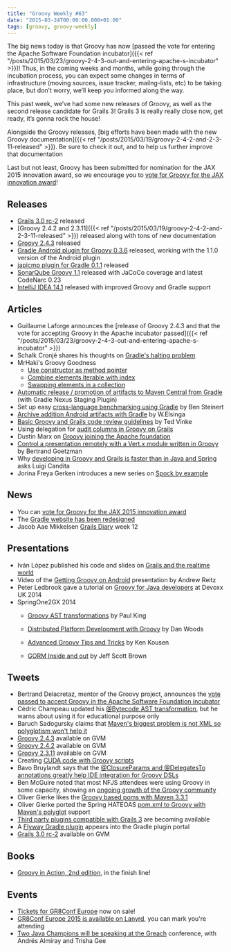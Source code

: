 ```yaml
---
title: "Groovy Weekly #63"
date: "2015-03-24T00:00:00.000+01:00"
tags: [groovy, groovy-weekly]
---
```


The big news today is that Groovy has now [passed the vote for entering the Apache Software Foundation incubator]({{< ref "/posts/2015/03/23/groovy-2-4-3-out-and-entering-apache-s-incubator" >}})! Thus, in the coming weeks and months, while going through the incubation process, you can expect some changes in terms of infrastructure (moving sources, issue tracker, mailng-lists, etc) to be taking place, but don’t worry, we’ll keep you informed along the way.

This past week, we’ve had some new releases of Groovy, as well as the second release candidate for Grails 3! Grails 3 is really really close now, get ready, it’s gonna rock the house!

Alongside the Groovy releases, [big efforts have been made with the new Groovy documentation]({{< ref "/posts/2015/03/19/groovy-2-4-2-and-2-3-11-released" >}}). Be sure to check it out, and to help us further improve that documentation

Last but not least, Groovy has been submitted for nomination for the JAX 2015 innovation award, so we encourage you to [vote for Groovy for the JAX innovation award](http://jaxenter.com/jax-awards-2015/submit-your-vote)!

## Releases

*   [Grails 3.0 rc-2](https://twitter.com/grailsframework/status/578127217198174208) released
*   [Groovy 2.4.2 and 2.3.11]({{< ref "/posts/2015/03/19/groovy-2-4-2-and-2-3-11-released" >}}) released along with tons of new documentation
*   [Groovy 2.4.3](http://groovy-lang.org/changelogs/changelog-2.4.3.html) released
*   [Gradle Android plugin for Groovy 0.3.6](https://twitter.com/CedricChampeau/status/580017871620874241) released, working with the 1.1.0 version of the Android plugin
*   [japicmp plugin for Gradle 0.1.1](https://twitter.com/CedricChampeau/status/579727386452819969) released
*   [SonarQube Groovy 1.1](https://twitter.com/SonarSource/status/579950945263620096) released with JaCoCo coverage and latest CodeNarc 0.23
*   [IntelliJ IDEA 14.1](https://www.jetbrains.com/idea/whatsnew/) released with improved Groovy and Gradle support

## Articles

*   Guillaume Laforge announces the [release of Groovy 2.4.3 and that the vote for accepting Groovy in the Apache incubator passed]({{< ref "/posts/2015/03/23/groovy-2-4-3-out-and-entering-apache-s-incubator" >}})
*   Schalk Cronjé shares his thoughts on [Gradle's halting problem](http://delivervalue.blogspot.co.uk/2015/03/so-what-about-this-halting-problem-in.html)
*   MrHaki's Groovy Goodness
    *   [Use constructor as method pointer](http://mrhaki.blogspot.fr/2015/03/groovy-goodness-use-constructor-as.html)
    *   [Combine elements iterable with index](http://mrhaki.blogspot.fr/2015/03/groovy-goodness-combine-elements.html)
    *   [Swapping elements in a collection](http://mrhaki.blogspot.fr/2015/03/groovy-goodness-swapping-elements-in.html)
*   [Automatic release / promotion of artifacts to Maven Central from Gradle](https://solidsoft.wordpress.com/2015/03/24/automatic-promotion-of-artifacts-to-maven-central-from-gradle/) (with Gradle Nexus Staging Plugin)
*   Set up easy [cross-language benchmarking using Gradle](http://blog.comsysto.com/2015/02/20/cross-language-benchmarking-made-easy/) by Ben Steinert
*   [Archive addition Android artifacts with Gradle](http://wiebe-elsinga.com/blog/archive-addition-android-artifacts-with-gradle/) by W.Elsinga
*   [Basic Groovy and Grails code review guidelines](https://tedvinke.wordpress.com/2015/03/15/basic-groovy-and-grails-code-review-guidelines/) by Ted Vinke
*   Using delegation for [audit columns in Groovy on Grails](http://helpingtoomuch.blogspot.fr/2015/03/using-delegation-for-audit-columns-in.html)
*   Dustin Marx on [Groovy joining the Apache foundation](http://java.dzone.com/articles/excellent-groovy-intends-join)
*   [Control a presentation remotely with a Vert.x module written in Groovy](https://twitter.com/bgoetzmann/status/577958849551822848) by Bertrand Goetzman
*   Why [developing in Groovy and Grails is faster than in Java and Spring](http://www.techgig.com/readnews.php?category=Technology%2F+Skill+News&tgnews_link=http%3A%2F%2Ffeeds.dzone.com%2F~r%2Fdzone%2Ffrontpage%2F~3%2FYLKvHSdp1X0%2Fwhy_developing_in_groovygrails_is_faster_than_in.html&tg_type=rss&tgnews_id=54456) asks Luigi Candita
*   Jorina Freya Gerken introduces a new series on [Spock by example](http://eclipsesource.com/blogs/2015/03/20/spock-by-example-introducing-the-series/)

## News

*   You can [vote for Groovy for the JAX 2015 innovation award](http://jaxenter.com/jax-awards-2015/submit-your-vote)
*   The [Gradle website has been redesigned](http://www.gradle.org/)
*   Jacob Aae Mikkelsen [Grails Diary](https://twitter.com/JacobAae/status/580150710886645760) week 12
    
## Presentations

*   Iván López published his code and slides on [Grails and the realtime world](https://twitter.com/ilopmar/status/578121164632936450)
*   Video of the [Getting Groovy on Android](https://twitter.com/andrewreitz_/status/580337018493775873) presentation by Andrew Reitz
*   Peter Ledbrook gave a tutorial on [Groovy for Java developers](https://www.parleys.com/talk/groovy-java-developers) at Devoxx UK 2014
*   SpringOne2GX 2014
    *   [Groovy AST transformations](http://www.infoq.com/presentations/groovy-ast) by Paul King
    
    *   [Distributed Platform Development with Groovy](http://www.infoq.com/presentations/groovy-distributed-enterprise) by Dan Woods
    *   [Advanced Groovy Tips and Tricks](http://www.infoq.com/presentations/groovy-tips-tricks) by Ken Kousen
    *   [GORM Inside and out](http://www.infoq.com/presentations/groovy-gorm) by Jeff Scott Brown

## Tweets

*   Bertrand Delacretaz, mentor of the Groovy project, announces the [vote passed to accept Groovy in the Apache Software Foundation incubator](https://twitter.com/bdelacretaz/status/580057703202086912)
*   Cédric Champeau updated his [@Bytecode AST transformation](https://twitter.com/CedricChampeau/status/580479826563362817), but he warns about using it for educational purpose only
*   Baruch Sadogursky claims that [Maven's biggest problem is not XML so polyglotism won't help it](https://twitter.com/jbaruch/status/580269909520752640)
*   [Groovy 2.4.3](https://twitter.com/gvmtool/status/580071538805862400) available on GVM
*   [Groovy 2.4.2](https://twitter.com/gvmtool/status/579688895304085504) available on GVM
*   [Groovy 2.3.11](https://twitter.com/gvmtool/status/579688160973713408) available on GVM
*   Creating [CUDA code with Groovy scripts](https://twitter.com/PSJedox/status/578671464074752003/photo/1)
*   Bavo Bruylandt says that the [@ClosureParams and @DelegatesTo annotations greatly help IDE integration for Groovy DSLs](https://twitter.com/bavobbr/status/578807970886209537)
*   Ben McGuire noted that most NFJS attendees were using Groovy in some capacity, showing an [ongoing growth of the Groovy community](https://twitter.com/ben_t_mcguire/status/579399082029944832)
*   Oliver Gierke likes the [Groovy based poms with Maven 3.3.1](https://twitter.com/olivergierke/status/577903566070902785)
*   Oliver Gierke ported the Spring HATEOAS [pom.xml to Groovy with Maven's polyglot](https://twitter.com/olivergierke/status/578521532349157376) support
*   [Third party plugins compatible with Grails 3](https://twitter.com/grailsframework/status/577843537284325378) are becoming available
*   A [Flyway Gradle plugin](https://twitter.com/FlywayDb/status/577872090998575108) appears into the Gradle plugin portal
*   [Grails 3.0 rc-2](https://twitter.com/gvmtool/status/578129119361306624) available on GVM
    
## Books

*   [Groovy in Action, 2nd edition](https://twitter.com/ManningMEAP/status/580416001814204417), in the finish line!

## Events

*   [Tickets for GR8Conf Europe](https://twitter.com/gr8conf/status/580435505852071936) now on sale!
*   [GR8Conf Europe 2015 is available on Lanyrd](https://twitter.com/gr8conf/status/577996465248718848), you can mark you're attending
*   [Two Java Champions will be speaking at the Greach](https://twitter.com/greachconf/status/579609854320381952) conference, with Andrés Almiray and Trisha Gee